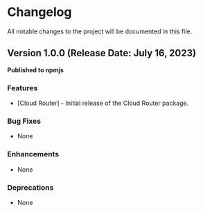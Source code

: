 # Changelog

All notable changes to the project will be documented in this file.

## Version 1.0.0 (Release Date: July 16, 2023)

**Published to npmjs**

### Features

- [Cloud Router] - Initial release of the Cloud Router package.

### Bug Fixes

- None

### Enhancements

- None

### Deprecations

- None
